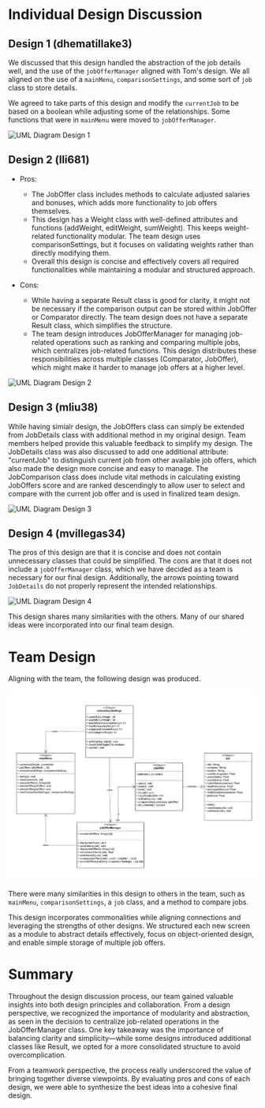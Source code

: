 # Individual Design Discussion  

## Design 1 (dhematillake3)  
We discussed that this design handled the abstraction of the job details well, and the use of the `jobOfferManager` aligned with Tom's design. We all aligned on the use of a `mainMenu`, `comparisonSettings`, and some sort of `job` class to store details.  

We agreed to take parts of this design and modify the `currentJob` to be based on a boolean while adjusting some of the relationships. Some functions that were in `mainMenu` were moved to `jobOfferManager`.  

![UML Diagram Design 1](./../images/dhematillake3_UML.png)  

## Design 2 (lli681) 
- Pros:
  - The JobOffer class includes methods to calculate adjusted salaries and bonuses, which adds more functionality to job offers themselves.
  - This design has a Weight class with well-defined attributes and functions (addWeight, editWeight, sumWeight). This keeps weight-related functionality modular. The team design uses comparisonSettings, but it focuses on validating weights rather than directly modifying them.
  - Overall this design is concise and effectively covers all required functionalities while maintaining a modular and structured approach.  

- Cons:
  - While having a separate Result class is good for clarity, it might not be necessary if the comparison output can be stored within JobOffer or Comparator directly. The team design does not have a separate Result class, which simplifies the structure.
  - The team design introduces JobOfferManager for managing job-related operations such as ranking and comparing multiple jobs, which centralizes job-related functions. This design distributes these responsibilities across multiple classes (Comparator, JobOffer), which might make it harder to manage job offers at a higher level.

![UML Diagram Design 2](./../images/lli681_UML.png)

## Design 3 (mliu38) 
While having simialr design, the JobOffers class can simply be extended from JobDetails class with additional method in my original design. Team members helped provide this valuable feedback to simplify my design. The JobDetails class was also discussed to add one additional attribute: "currentJob" to distinguish current job from other available job offers, which also made the design more concise and easy to manage. 
The JobComparison class does include vital methods in calculating existing JobOffers score and are ranked descendingly to allow user to select and compare with the current job offer and is used in finalized team design. 

![UML Diagram Design 3](./../images/mliu38_UML.png)

## Design 4 (mvillegas34)  

The pros of this design are that it is concise and does not contain unnecessary classes that could be simplified. The cons are that it does not include a `jobOfferManager` class, which we have decided as a team is necessary for our final design. Additionally, the arrows pointing toward `JobDetails` do not properly represent the intended relationships.  

![UML Diagram Design 4](./../images/mvillegas34_UML.png)  

This design shares many similarities with the others. Many of our shared ideas were incorporated into our final team design.  

# Team Design  

Aligning with the team, the following design was produced.  

![Team Final Design](./../images/team_design.png)  

There were many similarities in this design to others in the team, such as `mainMenu`, `comparisonSettings`, a `job` class, and a method to compare jobs.  

This design incorporates commonalities while aligning connections and leveraging the strengths of other designs. We structured each new screen as a module to abstract details effectively, focus on object-oriented design, and enable simple storage of multiple job offers.  

# Summary 
Throughout the design discussion process, our team gained valuable insights into both design principles and collaboration. From a design perspective, we recognized the importance of modularity and abstraction, as seen in the decision to centralize job-related operations in the JobOfferManager class. One key takeaway was the importance of balancing clarity and simplicity—while some designs introduced additional classes like Result, we opted for a more consolidated structure to avoid overcomplication.

From a teamwork perspective, the process really underscored the value of bringing together diverse viewpoints. By evaluating pros and cons of each design, we were able to synthesize the best ideas into a cohesive final design.

